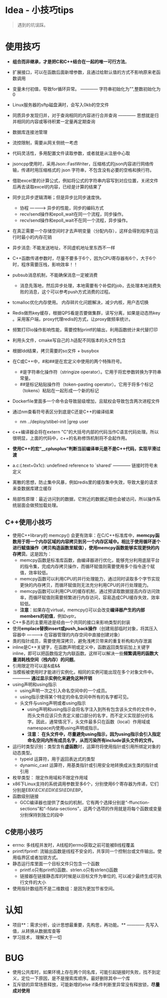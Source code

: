 # Idea - 小技巧tips

> 遇到的坑误踩。

# 使用技巧

* **组合而非继承，才是把C和C++结合在一起的唯一可行方法**。
* 扩展接口，可以在函数后面新增参数，且通过给默认值的方式不影响原来老函数调用
* 变量未付初值，导致for循环异常。 ———— 字符串初始化为"",整数初始化为0
* Linux服务器的sftp磁盘满时，会写入0kb的空文件
* 同质异步发现归并，对于查询相同的内容进行合并查询  ———— 思想就是归并相同的内容或等待积累一定量再定期查询
* 数据库连接池管理
* 流控限制，需要从网关侧统一考虑
* 代码灵活性，多用配置文件读取参数，或者就是从注册中心取
* jsoncpp使用时，采用Json::FastWriter，压缩格式的json内容进行网络传输，传递时用压缩格式的 json 字符串，不包含没有必要的空格和换行符。
* 借助excel里的计算公式，例如将公式的字符串内容写到对应位置，关闭文件后再去读取excel的内容，已经是计算的结果了

* 同步比异步逻辑清晰；但是异步比同步速度快。
    * 协程 ————> 异步的性能，同步的编码方式
    * recv/send操作和epoll_wait在同一个流程，同步操作。
    * recv/send操作和epoll_wait不在同一个流程，异步操作。

* 在真正需要一个存储空间时才去声明变量（分配内存），这样会得到程序在运行时最小的内存花销
* 异步消息: 不能发送地址，不同虚机地址里东西不一样
* C++函数传递参数时，尽量不要多于6个，因为CPU寄存器有6个，大于6个时，程序需要压栈，影响效率！！
* pubsub消息机制，不能确保消息一定被消费
    * 消息先落地，然后异步处理，本地需要有个补偿的job，去处理本地消费失败的消息，这个可以参考push方式消费的过程。
* tcmalloc优化内存使用。  内存碎片化问题解决，减少内核，用户态切换
* Redis做热key缓存，根据QPS看是否要做集群，读写分离，如果是动态热key 。采用客户端，proxy代理redis的方式，让proxy做频率统计。
* 频繁打印io操作影响性能，需要控制printf的输出，利用函数统计来代替打印
* 利用头文件，cmake写自己的.h适配不同版本的头文件包含
* 根据ldd结果，拷贝需要的so文件 + busybox
* 在C或C++中，#和##是在宏定义中使用的两个特殊符号。
    * #是字符串化操作符（stringize operator）。它用于将宏参数转换为字符串常量。
    * ##是标记粘贴操作符（token-pasting operator）。它用于将多个标记（tokens）粘贴在一起形成一个新的标记
* Dockerfile里面多一个命令会导致层级增加，且赋权会导致包含两次进程文件
* 通过nm查看符号表区分到底是C还是C++的编译结果
    * nm ../deploy/stibel-init  |grep user
* c++编译器会将在extern "C"的大括号内部的代码当作C语言代码处理。所以很明显，上面的代码中，c++的名称修饰机制将不会起作用。
* **使用C++的宏“__cplusplus”判断当前编译单元是不是C++代码，实现平滑过渡**
* a.c:(.text+0x1c): undefined reference to `shared' ———— 链接时符号未定义
* 离散的思想，防止集中风暴，例如redis里的缓存集中失效，导致大量的请求来查数据库建立缓存
* 局部性原理：最近访问到的数据，它附近的数据近期也会被访问，所以操作系统层面会做预加载处理。

## C++使用小技巧

* 使用C++library的 memcpy() 会更有效率：在C/C++标准库中，**memcpy函数用于将一个内存区域的内容拷贝到另一个内存区域中。相比于使用循环逐个进行赋值操作（拷贝构造函数里赋值），使用memcpy函数能够实现更快的内存拷贝**。这是因为：
    * memcpy函数是标准库函数，由编译器进行优化，能够充分利用底层平台的指令集，完成内存拷贝操作，而循环赋值则需要使用多个指令逐个赋值，效率较低。
    * memcpy函数可以利用CPU的并行处理能力，通过同时读取多个字节实现更快的内存拷贝，而循环赋值则无法充分利用CPU的并行处理能力。
    * memcpy函数可以利用CPU的缓存机制，通过预读取数据提高内存访问效率，而循环赋值则需要频繁进行内存访问，容易造成CPU缓存失效，效率较低。
    * **注意**：如果存在virtual，memcpy()可以会改变**编译器产生的内部members的初值**，例如vptr。
* C++多态的主要用途是经由一个共同的接口来影响类型的封装
* 使用**emplace替换insert或push_back操作**（创建局部临时对象，将其压入容器中 ————> 在容器管理的内存空间中直接创建对象）
* 类的指针成员，需要使用深拷贝，避免浅拷贝带来的重复析构和内存泄漏
* inline是C++关键字，在函数声明或定义中，函数返回类型前加上关键字inline，即可以把函数指定为内联函数。这样可以解决一些**频繁调用的函数大量消耗栈空间（栈内存）的问题**。
* 引用限定符可以是&或&&
* 当模板被使用时才能进行实例化，相同的实例可能出现在多个对象文件中。 ———— **通过显示实例化来避免这种开销**
* using声明和using指示
    * using声明一次之引入命名空间中的一个成员。
    * using指示使得某个特定的命名空间中所有的名字都可见。
    * 头文件与using声明或者using指示
        * using声明和using指示会将名字注入到所有包含该头文件的文件中，而头文件应该只负责定义接口部分的名字，而不定义实现部分的名字。因此，通常情况下，头文件最多只在函数（local）作用域或namespace内使用using声明或指示。
        * **注意： 在头文件中，尽量避免using指示，因为using指示会引入指定命名空间内所有成员名字，从而污染所有include该头文件的文件。**
* 运行时类型识别：类型含有**虚函数**时，运算符将使用指针或引用所绑定对象的动态类型。
    * typeid 运算符，用于返回表达式的类型
    * dynamic_cast 运算符，用基类指针或引用安全地转换成派生类的指针或引用
* 枚举类型： 限定作用域和不限定作用域
* x86下Linux支持的系统调用参数至多6个，分别使用6个寄存器为传递，它们分别是EBX\ECX\EDX\ESI\EDI\EBP。
* 函数级别链接
    * GCC编译器也提供了类似的机制，它有两个选择分别是“-ffunction-sections”和“-fdata-sections”，这两个选项的作用就是将每个函数或变量分别保持到独立的段中

## C使用小技巧

* errno: 多线程并发时，A线程的errno获取之前可能被B线程覆盖
* printf/fprintf: 流输出函数是线程不安全的，共享同一个控制台或文件输出。使用临界区或者加锁方式。
* 静态运行库里面一个目标文件只包含一个函数
    * printf.o只有printf()函数、strlen.o只有strlen()函数
    * 链接器在链接静态库的时候是以目标文件为单位的, 可以减少最终生成可执行文件的大小
* 使用指针数组而不是二维数组：是因为更加节省空间。

# 认知

* 项目**：需求分析，设计思想最重要，先构思，再功能。**   ———— 先写入值，从转换从数据库查等
* 学习技术， 理解大于一切

# BUG

* 使用公共库时，如果环境上存在两个同名库，可能引起链接时失败，找不到定义，定位一下原因，是不是搜索库顺序。最好删除其中一个库
* 互斥锁的异常场景释放，可能新增的else if条件判断里异常没有释放锁，**尽量成对使用**
